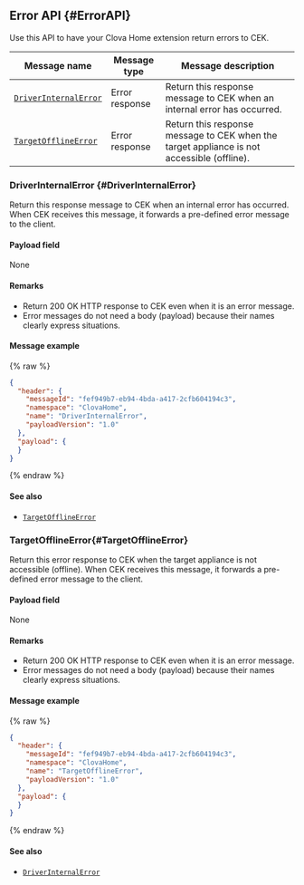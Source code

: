 ## Error API {#ErrorAPI}
Use this API to have your Clova Home extension return errors to CEK.


| Message name  | Message type  | Message description  |
|------------------|-----------|---------------------------------------------|
| [`DriverInternalError`](#DriverInternalError)  | Error response | Return this response message to CEK when an internal error has occurred.  |
| [`TargetOfflineError`](#TargetOfflineError)  | Error response | Return this response message to CEK when the target appliance is not accessible (offline). |

### DriverInternalError {#DriverInternalError}
Return this response message to CEK when an internal error has occurred. When CEK receives this message, it forwards a pre-defined error message to the client.

#### Payload field

None

#### Remarks
* Return 200 OK HTTP response to CEK even when it is an error message.
* Error messages do not need a body (payload) because their names clearly express situations.

#### Message example

{% raw %}
```json
{
  "header": {
    "messageId": "fef949b7-eb94-4bda-a417-2cfb604194c3",
    "namespace": "ClovaHome",
    "name": "DriverInternalError",
    "payloadVersion": "1.0"
  },
  "payload": {
  }
}
```
{% endraw %}

#### See also
* [`TargetOfflineError`](#TargetOfflineError)

### TargetOfflineError{#TargetOfflineError}
Return this error response to CEK when the target appliance is not accessible (offline). When CEK receives this message, it forwards a pre-defined error message to the client.

#### Payload field

None

#### Remarks
* Return 200 OK HTTP response to CEK even when it is an error message.
* Error messages do not need a body (payload) because their names clearly express situations.

#### Message example

{% raw %}
```json
{
  "header": {
    "messageId": "fef949b7-eb94-4bda-a417-2cfb604194c3",
    "namespace": "ClovaHome",
    "name": "TargetOfflineError",
    "payloadVersion": "1.0"
  },
  "payload": {
  }
}
```
{% endraw %}

#### See also
* [`DriverInternalError`](#DriverInternalError)